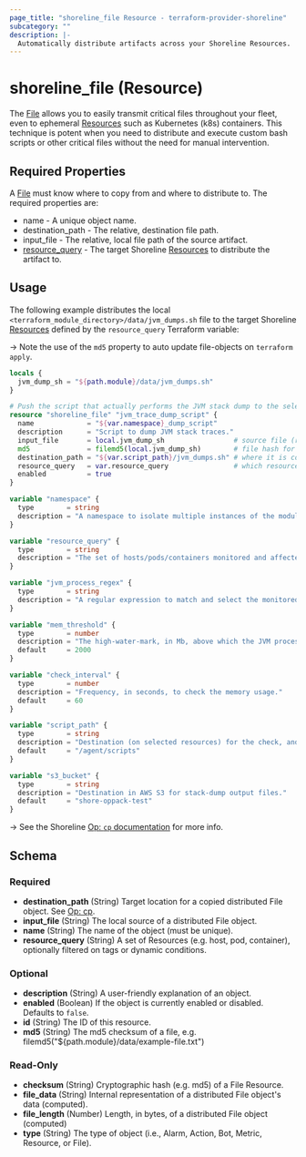 ```yaml
---
page_title: "shoreline_file Resource - terraform-provider-shoreline"
subcategory: ""
description: |-
  Automatically distribute artifacts across your Shoreline Resources.
---
```


# shoreline_file (Resource)

The [File](https://docs.shoreline.io/op/commands/cp) allows you to easily transmit critical files throughout your fleet, even to ephemeral [Resources](https://docs.shoreline.io/platform/resources) such as Kubernetes (k8s) containers. This technique is potent when you need to distribute and execute custom bash scripts or other critical files without the need for manual intervention.

## Required Properties

A [File](https://docs.shoreline.io/op/commands/cp) must know where to copy from and where to distribute to.  The required properties are:

- name - A unique object name.
- destination_path - The relative, destination file path.
- input_file - The relative, local file path of the source artifact.
- [resource_query](https://docs.shoreline.io/platform/resources) - The target Shoreline [Resources](https://docs.shoreline.io/platform/resources) to distribute the artifact to.

## Usage

The following example distributes the local `<terraform_module_directory>/data/jvm_dumps.sh` file to the target Shoreline [Resources](https://docs.shoreline.io/platform/resources) defined by the `resource_query` Terraform variable:

-> Note the use of the `md5` property to auto update file-objects on `terraform apply`.

```terraform
locals {
  jvm_dump_sh = "${path.module}/data/jvm_dumps.sh"
}

# Push the script that actually performs the JVM stack dump to the selected nodes.
resource "shoreline_file" "jvm_trace_dump_script" {
  name             = "${var.namespace}_dump_script"
  description      = "Script to dump JVM stack traces."
  input_file       = local.jvm_dump_sh                 # source file (relative to this module)
  md5              = filemd5(local.jvm_dump_sh)        # file hash for auto-update on TF apply
  destination_path = "${var.script_path}/jvm_dumps.sh" # where it is copied to on the selected resources
  resource_query   = var.resource_query                # which resources to copy to
  enabled          = true
}
```

```terraform
variable "namespace" {
  type        = string
  description = "A namespace to isolate multiple instances of the module with different parameters."
}

variable "resource_query" {
  type        = string
  description = "The set of hosts/pods/containers monitored and affected by this module."
}

variable "jvm_process_regex" {
  type        = string
  description = "A regular expression to match and select the monitored Java processes."
}

variable "mem_threshold" {
  type        = number
  description = "The high-water-mark, in Mb, above which the JVM process stack-trace is dumped."
  default     = 2000
}

variable "check_interval" {
  type        = number
  description = "Frequency, in seconds, to check the memory usage."
  default     = 60
}

variable "script_path" {
  type        = string
  description = "Destination (on selected resources) for the check, and stack-dump scripts."
  default     = "/agent/scripts"
}

variable "s3_bucket" {
  type        = string
  description = "Destination in AWS S3 for stack-dump output files."
  default     = "shore-oppack-test"
}
```

-> See the Shoreline [Op: `cp` documentation](https://docs.shoreline.io/op/commands/cp) for more info.

<!-- schema generated by tfplugindocs -->
## Schema

### Required

- **destination_path** (String) Target location for a copied distributed File object.  See [Op: cp](https://docs.shoreline.io/op/commands/cp).
- **input_file** (String) The local source of a distributed File object.
- **name** (String) The name of the object (must be unique).
- **resource_query** (String) A set of Resources (e.g. host, pod, container), optionally filtered on tags or dynamic conditions.

### Optional

- **description** (String) A user-friendly explanation of an object.
- **enabled** (Boolean) If the object is currently enabled or disabled. Defaults to `false`.
- **id** (String) The ID of this resource.
- **md5** (String) The md5 checksum of a file, e.g. filemd5("${path.module}/data/example-file.txt")

### Read-Only

- **checksum** (String) Cryptographic hash (e.g. md5) of a File Resource.
- **file_data** (String) Internal representation of a distributed File object's data (computed).
- **file_length** (Number) Length, in bytes, of a distributed File object (computed)
- **type** (String) The type of object (i.e., Alarm, Action, Bot, Metric, Resource, or File).
